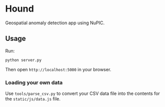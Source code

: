 # Hound

Geospatial anomaly detection app using NuPIC.

## Usage

Run:

    python server.py

Then open `http://localhost:5000` in your browser.

### Loading your own data

Use `tools/parse_csv.py` to convert your CSV data file into the contents for the `static/js/data.js` file.
